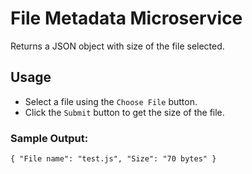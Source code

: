 # File Metadata Microservice
Returns a JSON object with size of the file selected.

## Usage
* Select a file using the `Choose File` button. 
* Click the `Submit` button to get the size of the file.

### Sample Output:

`{ "File name": "test.js", "Size": "70 bytes" }`

